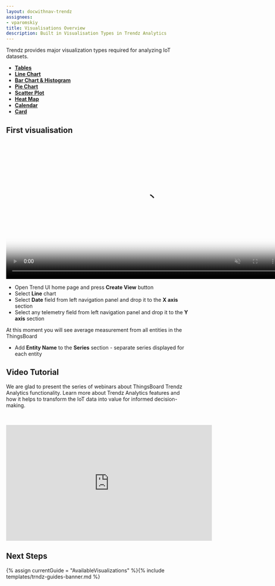 ```yaml
---
layout: docwithnav-trendz
assignees:
- vparomskiy
title: Visualisations Overview
description: Built in Visualisation Types in Trendz Analytics 
---
```


Trendz provides major visualization types required for analyzing IoT datasets. 

* [**Tables**](/thingsboard-learning/docs/trendz/visualizations-tables)
* [**Line Chart**](/thingsboard-learning/docs/trendz/visualizations-line)
* [**Bar Chart & Histogram**](/thingsboard-learning/docs/trendz/visualizations-bar)
* [**Pie Chart**](/thingsboard-learning/docs/trendz/visualizations-pie)
* [**Scatter Plot**](/thingsboard-learning/docs/trendz/visualizations-scatter)
* [**Heat Map**](/thingsboard-learning/docs/trendz/visualizations-heatmap)
* [**Calendar**](/thingsboard-learning/docs/trendz/visualizations-calendar)
* [**Card**](/thingsboard-learning/docs/trendz/visualizations-card)

## First visualisation

<div class="image-block">
    <div class="image-wrapper">
       <video poster="/images/trendz/simple-line.png" autoplay="" loop="" preload="auto" muted="" style="width: 750px">
            <source src="https://tb-videos.s3-us-west-1.amazonaws.com/trndz-first-view.webm" type="video/webm">                 
        </video> 
    </div>
</div>

* Open Trend UI home page and press **Create View** button
* Select **Line** chart
* Select **Date** field from left navigation panel and drop it to the **X axis** section
* Select any telemetry field from left navigation panel and drop it to the **Y axis** section

At this moment you will see average measurement from all entities in the ThingsBoard

* Add **Entity Name** to the **Series** section - separate series displayed for each entity

## Video Tutorial

We are glad to present the series of webinars about ThingsBoard Trendz Analytics functionality. 
Learn more about Trendz Analytics features and how it helps to transform the IoT data into value for informed decision-making.

&nbsp; 
  
<div id="video">  
    <div id="video_wrapper">
        <iframe width="560" height="315" src="https://www.youtube.com/embed/videoseries?list=PLYEKB_XwLCZIs-_Aoos3CdNIqSYrXk4LN" frameborder="0" allow="accelerometer; autoplay; encrypted-media; gyroscope; picture-in-picture" allowfullscreen></iframe>
    </div>
</div>

## Next Steps

{% assign currentGuide = "AvailableVisualizations" %}{% include templates/trndz-guides-banner.md %}